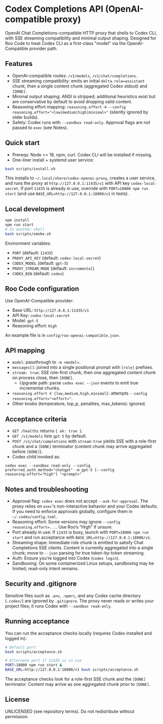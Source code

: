 # Codex Completions API (OpenAI-compatible proxy)

OpenAI Chat Completions-compatible HTTP proxy that shells to Codex CLI, with SSE streaming compatibility and minimal output shaping. Designed for Roo Code to treat Codex CLI as a first-class "model" via the OpenAI-Compatible provider path.

## Features
- OpenAI-compatible routes: `/v1/models`, `/v1/chat/completions`.
- SSE streaming compatibility: emits an initial `delta.role=assistant` chunk, then a single content chunk (aggregated Codex stdout) and `[DONE]`.
- Minimal output shaping: ANSI is stripped; additional heuristics exist but are conservative by default to avoid dropping valid content.
- Reasoning effort mapping: `reasoning.effort` → `--config reasoning.effort="<low|medium|high|minimal>"` (silently ignored by older builds).
- Safety: Codex runs with `--sandbox read-only`. Approval flags are not passed to `exec` (see Notes).

## Quick start

- Prereqs: Node >= 18, npm, curl. Codex CLI will be installed if missing.
- One-liner install + systemd user service:

```bash
bash scripts/install.sh
```

This installs to `~/.local/share/codex-openai-proxy`, creates a user service, and runs the proxy at `http://127.0.0.1:11435/v1` with API key `codex-local-secret`.
If port `11435` is already in use, override with `PORT=18000 npm run start` (and use `BASE_URL=http://127.0.0.1:18000/v1` in tests).

## Local development

```bash
npm install
npm run start
# In another shell
bash scripts/smoke.sh
```

Environment variables:
- `PORT` (default: `11435`)
- `PROXY_API_KEY` (default: `codex-local-secret`)
- `CODEX_MODEL` (default: `gpt-5`)
- `PROXY_STREAM_MODE` (default: `incremental`)
- `CODEX_BIN` (default: `codex`)

## Roo Code configuration

Use OpenAI-Compatible provider:
- Base URL: `http://127.0.0.1:11435/v1`
- API Key: `codex-local-secret`
- Model: `gpt-5`
- Reasoning effort: `High`

An example file is in `config/roo-openai-compatible.json`.

## API mapping

- `model`: passthrough to `-m <model>`.
- `messages[]`: joined into a single positional prompt with `[role]` prefixes.
- `stream: true`: SSE role-first chunk, then one aggregated content chunk on process close, then `[DONE]`.
  - Upgrade path: parse `codex exec --json` events to emit true incremental chunks.
- `reasoning.effort ∈ {low,medium,high,minimal}`: attempts `--config reasoning.effort="<effort>"`.
- Other knobs (temperature, top_p, penalties, max_tokens): ignored.

## Acceptance criteria

- `GET /healthz` returns `{ ok: true }`.
- `GET /v1/models` lists `gpt-5` by default.
- `POST /v1/chat/completions` with `stream:true` yields SSE with a role-first chunk and a `[DONE]` terminator (content chunk may arrive aggregated before `[DONE]`).
- Codex child invoked as:

```
codex exec --sandbox read-only --config preferred_auth_method="chatgpt" -m gpt-5 [--config reasoning.effort="high"] "<prompt>"
```

## Notes and troubleshooting

- Approval flag: `codex exec` does not accept `--ask-for-approval`. The proxy relies on `exec`'s non-interactive behavior and your Codex defaults. If you need to enforce approvals globally, configure them in `~/.codex/config.toml`.
- Reasoning effort: Some versions may ignore `--config reasoning.effort=...`. Use Roo’s “High” if unsure.
- Port already in use: If `11435` is busy, launch with `PORT=18000 npm run start` and run acceptance with `BASE_URL=http://127.0.0.1:18000/v1`.
- Streaming shape: Immediate role chunk is emitted to satisfy Chat Completions SSE clients. Content is currently aggregated into a single chunk; move to `--json` parsing for true token-by-token streaming.
- Auth: Ensure you’re logged into Codex (`codex login`).
- Sandboxing: On some containerized Linux setups, sandboxing may be limited; read-only intent remains.

## Security and .gitignore

Sensitive files such as `.env`, `.npmrc`, and any Codex cache directory (`.codex/`) are ignored by `.gitignore`. The proxy never reads or writes your project files; it runs Codex with `--sandbox read-only`.

## Running acceptance

You can run the acceptance checks locally (requires Codex installed and logged in):

```bash
# Default port
bash scripts/acceptance.sh

# Alternate port if 11435 is in use
PORT=18000 npm run start &
BASE_URL=http://127.0.0.1:18000/v1 bash scripts/acceptance.sh
```

The acceptance checks look for a role-first SSE chunk and the `[DONE]` terminator. Content may arrive as one aggregated chunk prior to `[DONE]`.

## License

UNLICENSED (see repository terms). Do not redistribute without permission.
